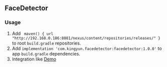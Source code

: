 ## FaceDetector

### Usage

1. Add ` maven() { url "http://192.168.0.186:8081/nexus/content/repositories/releases/" }` to root `build.gradle` repositories.
2. Add `implementation 'com.kingyun.facedetector:facedetector:1.0.0'` to app `build.gradle` dependencies.
3. Integration like [Demo](/app/src/main/java/com/kingyun/faceplusdemo)